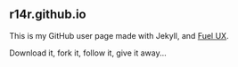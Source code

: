 ## r14r.github.io

This is my GitHub user page made with Jekyll, and [Fuel UX](http://exacttarget.github.com/fuelux/).  

Download it, fork it, follow it, give it away...
